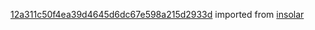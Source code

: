 [12a311c50f4ea39d4645d6dc67e598a215d2933d](https://github.com/insolar/insolar/commit/12a311c50f4ea39d4645d6dc67e598a215d2933d) imported from [insolar](https://github.com/insolar/insolar)
